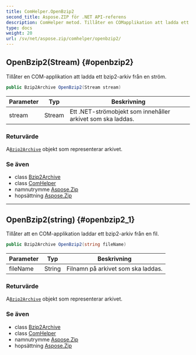 ```yaml
---
title: ComHelper.OpenBzip2
second_title: Aspose.ZIP för .NET API-referens
description: ComHelper metod. Tillåter en COMapplikation att ladda ett bzip2arkiv från en ström.
type: docs
weight: 20
url: /sv/net/aspose.zip/comhelper/openbzip2/
---
```

## OpenBzip2(Stream) {#openbzip2}

Tillåter en COM-applikation att ladda ett bzip2-arkiv från en ström.

```csharp
public Bzip2Archive OpenBzip2(Stream stream)
```

| Parameter | Typ | Beskrivning |
| --- | --- | --- |
| stream | Stream | Ett .NET-strömobjekt som innehåller arkivet som ska laddas. |

### Returvärde

A[`Bzip2Archive`](../../../aspose.zip.bzip2/bzip2archive/) objekt som representerar arkivet.

### Se även

* class [Bzip2Archive](../../../aspose.zip.bzip2/bzip2archive/)
* class [ComHelper](../)
* namnutrymme [Aspose.Zip](../../comhelper/)
* hopsättning [Aspose.Zip](../../../)

---

## OpenBzip2(string) {#openbzip2_1}

Tillåter att en COM-applikation laddar ett bzip2-arkiv från en fil.

```csharp
public Bzip2Archive OpenBzip2(string fileName)
```

| Parameter | Typ | Beskrivning |
| --- | --- | --- |
| fileName | String | Filnamn på arkivet som ska laddas. |

### Returvärde

A[`Bzip2Archive`](../../../aspose.zip.bzip2/bzip2archive/) objekt som representerar arkivet.

### Se även

* class [Bzip2Archive](../../../aspose.zip.bzip2/bzip2archive/)
* class [ComHelper](../)
* namnutrymme [Aspose.Zip](../../comhelper/)
* hopsättning [Aspose.Zip](../../../)


